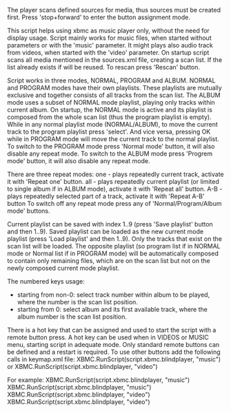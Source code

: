 The player scans defined sources for media, thus sources must be created first.
Press 'stop+forward' to enter the button assignment mode.

This script helps using xbmc as music player only, without the need for display usage.
Script mainly works for music files, when started without parameters or with the 'music' parameter.
It might plays also audio track from videos, when started with the 'video' parameter.
On startup script scans all media mentioned in the sources.xml file, creating a scan list.
If the list already exists if will be reused. To rescan press 'Rescan' button.

Script works in three modes, NORMAL, PROGRAM and ALBUM.
NORMAL and PROGRAM modes have their own playlists. These playlists are mutually exclusive and together
consists of all tracks from the scan list.
The ALBUM mode uses a subset of NORMAL mode playlist, playing only tracks within current album.
On startup, the NORMAL mode is active and its playlist is composed from the whole scan list
(thus the program playlist is empty).
While in any normal playlist mode (NORMAL/ALBUM), to move the current track to the program playlist press 'select'.
And vice versa, pressing OK while in PROGRAM mode will move the current track to the normal playlist.
To switch to the PROGRAM mode press 'Normal mode' button, it will also disable any repeat mode.
To switch to the ALBUM mode press 'Progrem mode' button, it will also disable any repeat mode.

There are three repeat modes:
one - plays repeatedly current track, activate it with 'Repeat one' button.
all - plays repeatedly current playlist (or limited to single album if in ALBUM mode), activate it with 'Repeat all' button.
A-B - plays repeatedly selected part of a track, activate it with 'Repeat A-B' button
To switch off any repeat mode press any of 'Normal/Program/Album mode' buttons.

Current playlist can be saved with index 1..9 (press 'Save playlist' button and then 1..9).
Saved playlist can be loaded as the new current mode playlist (press 'Load playlist' and then 1..9).
Only the tracks that exist on the scan list will be loaded.
The opposite playlist (so program list if in NORMAL mode or Normal list if in PROGRAM mode)
will be automatically composed to contain only remaining files, which are on the scan list
but not on the newly composed current mode playlist.

The numbered keys usage:
- starting from non-0: select track number within album to be played, where the number is the scan list position.
- starting from 0: select album and its first available track, where the album number is the scan list position.

There is a hot key that can be assigned and used to start the script with a remote button press.
A hot key can be used when in VIDEOS or MUSIC menu, starting script in adequate mode.
Only standard remote buttons can be defined and a restart is required.
To use other buttons add the following calls in keymap.xml file:
XBMC.RunScript(script.xbmc.blindplayer, "music") or
XBMC.RunScript(script.xbmc.blindplayer, "video")

For example:
<keymap>
  <MyMusicFiles>
    <remote>
      <subtitle>XBMC.RunScript(script.xbmc.blindplayer, "music")</subtitle>
    </remote>
  </MyMusicFiles>
  <MyMusicLibrary>
    <remote>
      <subtitle>XBMC.RunScript(script.xbmc.blindplayer, "music")</subtitle>
    </remote>
  </MyMusicLibrary>
  <MyVideoLibrary>
    <remote>
      <subtitle>XBMC.RunScript(script.xbmc.blindplayer, "video")</subtitle>
    </remote>
  </MyVideoLibrary>
  <MyVideoFiles>
    <remote>
      <subtitle>XBMC.RunScript(script.xbmc.blindplayer, "video")</subtitle>
    </remote>
  </MyVideoFiles>
</keymap>
